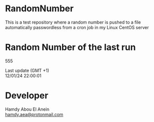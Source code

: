 # RandomNumber    
This is a test repository where a random number is pushed to a file automatically passwordless from a cron job in my Linux CentOS server    
# Random Number of the last run   
555
      
Last update (GMT +1)    
12/01/24 22:00:01
# Developer    
Hamdy Abou El Anein   
hamdy.aea@protonmail.com
